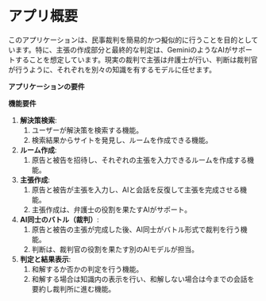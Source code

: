# アプリ概要

このアプリケーションは、民事裁判を簡易的かつ擬似的に行うことを目的としています。特に、主張の作成部分と最終的な判定は、GeminiのようなAIがサポートすることを想定しています。現実の裁判で主張は弁護士が行い、判断は裁判官が行うように、それぞれを別々の知識を有するモデルに任せます。

**アプリケーションの要件**

**機能要件**

1. **解決策検索**:
    1. ユーザーが解決策を検索する機能。
    2. 検索結果からサイトを発見し、ルームを作成できる機能。
2. **ルーム作成**:
    1. 原告と被告を招待し、それぞれの主張を入力できるルームを作成する機能。
3. **主張作成**:
    1. 原告と被告が主張を入力し、AIと会話を反復して主張を完成させる機能。
    2. 主張作成は、弁護士の役割を果たすAIがサポート。
4. **AI同士のバトル（裁判）**:
    1. 原告と被告の主張が完成した後、AI同士がバトル形式で裁判を行う機能。
    2. 判断は、裁判官の役割を果たす別のAIモデルが担当。
5. **判定と結果表示**:
    1. 和解するか否かの判定を行う機能。
    2. 和解する場合は知識内の表示を行い、和解しない場合は今までの会話を要約し裁判所に進む機能。